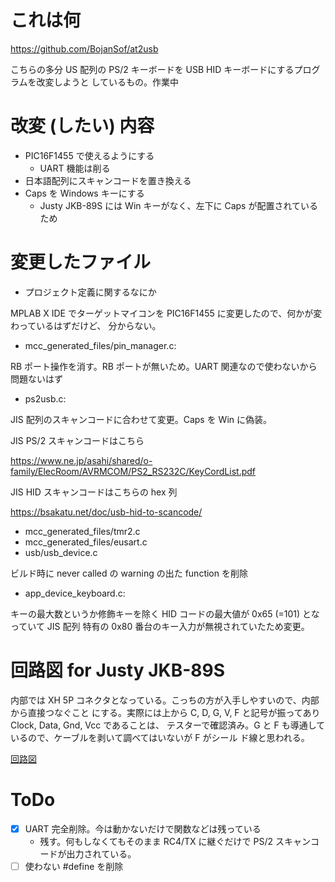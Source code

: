 # これは何 

https://github.com/BojanSof/at2usb

こちらの多分 US 配列の PS/2 キーボードを USB HID キーボードにするプログラムを改変しようと
しているもの。作業中

# 改変 (したい) 内容

- PIC16F1455 で使えるようにする
  - UART 機能は削る
- 日本語配列にスキャンコードを置き換える
- Caps を Windows キーにする
  - Justy JKB-89S には Win キーがなく、左下に Caps が配置されているため

# 変更したファイル

- プロジェクト定義に関するなにか

MPLAB X IDE でターゲットマイコンを PIC16F1455 に変更したので、何かが変わっているはずだけど、
分からない。

- mcc_generated_files/pin_manager.c: 

RB ポート操作を消す。RB ポートが無いため。UART 関連なので使わないから問題ないはず

- ps2usb.c:

JIS 配列のスキャンコードに合わせて変更。Caps を Win に偽装。

JIS PS/2 スキャンコードはこちら

https://www.ne.jp/asahi/shared/o-family/ElecRoom/AVRMCOM/PS2_RS232C/KeyCordList.pdf

JIS HID スキャンコードはこちらの hex 列

https://bsakatu.net/doc/usb-hid-to-scancode/

- mcc_generated_files/tmr2.c
- mcc_generated_files/eusart.c
- usb/usb_device.c

ビルド時に never called の warning の出た function を削除

- app_device_keyboard.c:

キーの最大数というか修飾キーを除く HID コードの最大値が 0x65 (=101) となっていて JIS 配列
特有の 0x80 番台のキー入力が無視されていたため変更。

# 回路図 for Justy JKB-89S

内部では XH 5P コネクタとなっている。こっちの方が入手しやすいので、内部から直接つなぐこと
にする。実際には上から C, D, G, V, F と記号が振ってあり Clock, Data, Gnd, Vcc であることは、
テスターで確認済み。G と F も導通しているので、ケーブルを剥いて調べてはいないが F がシール
ド線と思われる。

[回路図](./kicad/at2usb_jp/at2usb_jp.pdf)

# ToDo

- [x] UART 完全削除。今は動かないだけで関数などは残っている
  - 残す。何もしなくてもそのまま RC4/TX に継ぐだけで PS/2 スキャンコードが出力されている。
- [ ] 使わない #define を削除
